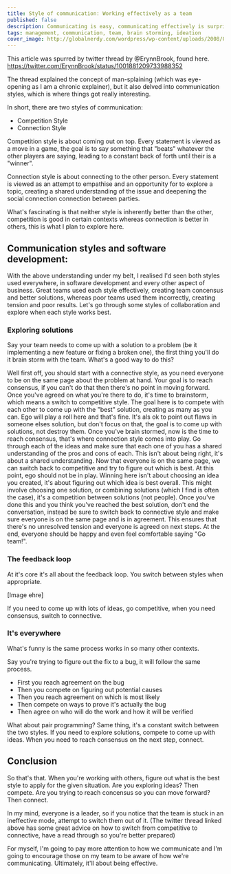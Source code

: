 ```yaml
---
title: Style of communication: Working effectively as a team
published: false
description: Communicating is easy, communicating effectively is surprisningly hard. This article explore the two keys ways we communicate and how we can use them in tandem to reach the best result.
tags: management, communication, team, brain storming, ideation 
cover_image: http://globalnerdy.com/wordpress/wp-content/uploads/2008/07/technical_difficulties_please_stand_by.jpg
---
```


This article was spurred by twitter thread by @ErynnBrook, found here. https://twitter.com/ErynnBrook/status/1001881209733988352

The thread explained the concept of man-splaining (which was eye-opening as I am a chronic explainer), but it also delved into communication styles, which is where things got really interesting.

In short, there are two styles of communication:
- Competition Style
- Connection Style

Competition style is about coming out on top. Every statement is viewed as a move in a game, the goal is to say something that "beats" whatever the other players are saying, leading to a constant back of forth until their is a "winner".

Connection style is about connecting to the other person. Every statement is viewed as an attempt to empathise and an opportunity for to explore a topic, creating a shared understanding of the issue and deepening the social connection connection between parties.

What's fascinating is that neither style is inherently better than the other, competition is good in certain contexts whereas connection is better in others, this is what I plan to explore here.

## Communication styles and software development:
With the above understanding under my belt, I realised I'd seen both styles used everywhere, in software development and every other aspect of business. Great teams used each style effectively, creating team concensus and better solutions, whereas poor teams used them incorrectly, creating tension and poor results. Let's go through some styles of collaboration and explore when each style works best.

### Exploring solutions
Say your team needs to come up with a solution to a problem (be it implementing a new feature or fixing a broken one), the first thing you'll do it brain storm with the team. What's a good way to do this?

Well first off, you should start with a connective style, as you need everyone to be on the same page about the problem at hand. Your goal is to reach consensus, if you can't do that then there's no point in moving forward.
Once you've agreed on what you're there to do, it's time to brainstorm, which means a switch to competitive style. The goal here is to compete with each other to come up with the "best" solution, creating as many as you can. Ego will play a roll here and that's fine. It's als ok to point out flaws in someone elses solution, but don't focus on that, the goal is to come up with solutions, not destroy them.
Once you've brain stormed, now is the time to reach consensus, that's where connection style comes into play. Go through each of the ideas and make sure that each one of you has a shared understanding of the pros and cons of each. This isn't about being right, it's about a shared understanding.
Now that everyone is on the same page, we can switch back to competitive and try to figure out which is best. At this point, ego should not be in play. Winning here isn't about choosing an idea you created, it's about figuring out which idea is best overall. This might involve choosing one solution, or combining solutions (which I find is often the case), it's a competition between solutions (not people). 
Once you've done this and you think you've reached the best solution, don't end the conversation, instead be sure to switch back to connective style and make sure everyone is on the same page and is in agreement. This ensures that there's no unresolved tension and everyone is agreed on next steps. At the end, everyone should be happy and even feel comfortable saying "Go team!".

### The feedback loop
At it's core it's all about the feedback loop. You switch between styles when appropriate. 

[Image ehre]

If you need to come up with lots of ideas, go competitive, when you need consensus, switch to connective. 

### It's everywhere
What's funny is the same process works in so many other contexts. 

Say you're trying to figure out the fix to a bug, it will follow the same process.
 - First you reach agreement on the bug
 - Then you compete on figuring out potential causes
 - Then you reach agreement on which is most likely
 - Then compete on ways to prove it's actually the bug
 - Then agree on who will do the work and how it will be verified
 
What about pair programming? Same thing, it's a constant switch between the two styles. If you need to explore solutions, compete to come up with ideas. When you need to reach consensus on the next step, connect. 

## Conclusion
So that's that. When you're working with others, figure out what is the best style to apply for the given situation.
Are you exploring ideas? Then compete. Are you trying to reach concensus so you can move forward? Then connect. 

In my mind, everyone is a leader, so if you notice that the team is stuck in an ineffective mode, attempt to switch them out of it.
(The twitter thread linked above has some great advice on how to switch from competitive to connective, have a read through so you're better prepared)

For myself, I'm going to pay more attention to how we communicate and I'm going to encourage those on my team to be aware of how we're communicating. Ultimately, it'll about being effective.


